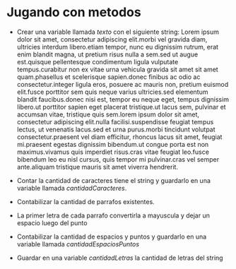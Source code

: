 # Jugando con metodos

* Crear una variable llamada *texto* con el siguiente string:
    Lorem ipsum dolor sit amet, consectetur adipiscing elit.morbi vel gravida diam, ultricies interdum libero.etiam tempor, nunc eu dignissim rutrum, erat enim blandit magna, ut pretium risus nulla a sem.sed ut augue est.quisque pellentesque condimentum ligula vulputate tempus.curabitur non ex vitae urna vehicula gravida sit amet sit amet quam.phasellus et scelerisque sapien.donec finibus ac odio ac consectetur.integer ligula eros, posuere ac mauris non, pretium euismod elit.fusce porttitor sem quis neque varius ultricies.sed elementum blandit faucibus.donec nisi est, tempor eu neque eget, tempus dignissim libero.ut porttitor sapien eget placerat tristique.ut lacus sem, pulvinar et accumsan vitae, tristique quis sem.lorem ipsum dolor sit amet, consectetur adipiscing elit.nulla facilisi.suspendisse feugiat tempus lectus, ut venenatis lacus.sed et urna purus.morbi tincidunt volutpat consectetur.praesent vel diam efficitur, rhoncus lacus sit amet, feugiat mi.praesent egestas dignissim bibendum.ut congue porta est non maximus.vivamus quis imperdiet risus.cras vitae feugiat leo.fusce bibendum leo eu nisl cursus, quis tempor mi pulvinar.cras vel semper ante.aliquam tristique mauris sit amet viverra hendrerit.

* Contar la cantidad de caracteres tiene el string y guardarlo en una variable llamada *cantidadCaracteres*.

* Contabilizar la cantidad de parrafos existentes.
* La primer letra de cada parrafo convertirla a mayuscula y dejar un espacio luego del punto
* Contabilizar la cantidad de espacios y puntos y guardarlo en una variable llamada *cantidadEspaciosPuntos*
* Guardar en una variable *cantidadLetras* la cantidad de letras del string